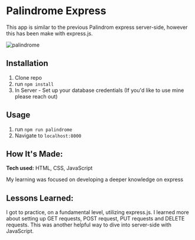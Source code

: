 # Palindrome Express
This app is similar to the previous Palindrom express server-side, however this has been make with express.js. 

![palindrome](https://j.gifs.com/K8Bgmn.gif)

## Installation

1. Clone repo
2. run `npm install`
3. In Server - Set up your database credentials (If you'd like to use mine please reach out)

## Usage

1. run `npm run palindrome`
2. Navigate to `localhost:8000`


## How It's Made:

**Tech used:** HTML, CSS, JavaScript

My learning was focused on developing a deeper knowledge on express

## Lessons Learned:

I got to practice, on a fundamental level, utilizing express.js. I learned more about setting up GET requests, POST request, PUT requests and DELETE requests. This was another helpful way to dive into server-side with JavaScript.

